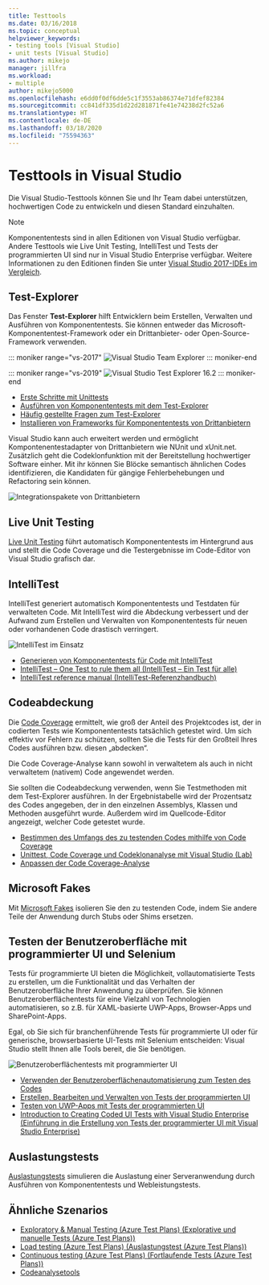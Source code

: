 ```yaml
---
title: Testtools
ms.date: 03/16/2018
ms.topic: conceptual
helpviewer_keywords:
- testing tools [Visual Studio]
- unit tests [Visual Studio]
ms.author: mikejo
manager: jillfra
ms.workload:
- multiple
author: mikejo5000
ms.openlocfilehash: e6dd0f0df6dde5c1f3553ab86374e71dfef82384
ms.sourcegitcommit: cc841df335d1d22d281871fe41e74238d2fc52a6
ms.translationtype: HT
ms.contentlocale: de-DE
ms.lasthandoff: 03/18/2020
ms.locfileid: "75594363"
---
```

# <a name="testing-tools-in-visual-studio"></a>Testtools in Visual Studio

Die Visual Studio-Testtools können Sie und Ihr Team dabei unterstützen, hochwertigen Code zu entwickeln und diesen Standard einzuhalten.

> [!NOTE]
> Komponententests sind in allen Editionen von Visual Studio verfügbar. Andere Testtools wie Live Unit Testing, IntelliTest und Tests der programmierten UI sind nur in Visual Studio Enterprise verfügbar. Weitere Informationen zu den Editionen finden Sie unter [Visual Studio 2017-IDEs im Vergleich](https://visualstudio.microsoft.com/vs/compare/).

## <a name="test-explorer"></a>Test-Explorer

Das Fenster **Test-Explorer** hilft Entwicklern beim Erstellen, Verwalten und Ausführen von Komponententests. Sie können entweder das Microsoft-Komponententest-Framework oder ein Drittanbieter- oder Open-Source-Framework verwenden.

::: moniker range="vs-2017"
![Visual Studio Team Explorer](media/devtest-testexplorer.png)
::: moniker-end

::: moniker range="vs-2019"
![Visual Studio Test Explorer 16.2](media/vs-2019/test-explorer-16-2.PNG)
::: moniker-end

* [Erste Schritte mit Unittests](unit-test-your-code.md)
* [Ausführen von Komponententests mit dem Test-Explorer](run-unit-tests-with-test-explorer.md)
* [Häufig gestellte Fragen zum Test-Explorer](test-explorer-faq.md)
* [Installieren von Frameworks für Komponententests von Drittanbietern](install-third-party-unit-test-frameworks.md)

Visual Studio kann auch erweitert werden und ermöglicht Kompontenentestadapter von Drittanbietern wie NUnit und xUnit.net. Zusätzlich geht die Codeklonfunktion mit der Bereitstellung hochwertiger Software einher. Mit ihr können Sie Blöcke semantisch ähnlichen Codes identifizieren, die Kandidaten für gängige Fehlerbehebungen und Refactoring sein können.

![Integrationspakete von Drittanbietern](media/devtest-thirdparty.png)

## <a name="live-unit-testing"></a>Live Unit Testing

[Live Unit Testing](../test/live-unit-testing.md) führt automatisch Komponententests im Hintergrund aus und stellt die Code Coverage und die Testergebnisse im Code-Editor von Visual Studio grafisch dar.

## <a name="intellitest"></a>IntelliTest

IntelliTest generiert automatisch Komponententests und Testdaten für verwalteten Code. Mit IntelliTest wird die Abdeckung verbessert und der Aufwand zum Erstellen und Verwalten von Komponententests für neuen oder vorhandenen Code drastisch verringert.

![IntelliTest im Einsatz](media/devtest-intellitest.png)

* [Generieren von Komponententests für Code mit IntelliTest](generate-unit-tests-for-your-code-with-intellitest.md)
* [IntelliTest – One Test to rule them all (IntelliTest – Ein Test für alle)](https://devblogs.microsoft.com/devops/intellitest-one-test-to-rule-them-all/)
* [IntelliTest reference manual (IntelliTest-Referenzhandbuch)](intellitest-manual/index.md)

## <a name="code-coverage"></a>Codeabdeckung

Die [Code Coverage](../test/using-code-coverage-to-determine-how-much-code-is-being-tested.md) ermittelt, wie groß der Anteil des Projektcodes ist, der in codierten Tests wie Komponententests tatsächlich getestet wird. Um sich effektiv vor Fehlern zu schützen, sollten Sie die Tests für den Großteil Ihres Codes ausführen bzw. diesen „abdecken“.

Die Code Coverage-Analyse kann sowohl in verwaltetem als auch in nicht verwaltetem (nativem) Code angewendet werden.

Sie sollten die Codeabdeckung verwenden, wenn Sie Testmethoden mit dem Test-Explorer ausführen. In der Ergebnistabelle wird der Prozentsatz des Codes angegeben, der in den einzelnen Assemblys, Klassen und Methoden ausgeführt wurde. Außerdem wird im Quellcode-Editor angezeigt, welcher Code getestet wurde.

* [Bestimmen des Umfangs des zu testenden Codes mithilfe von Code Coverage](using-code-coverage-to-determine-how-much-code-is-being-tested.md)
* [Unittest, Code Coverage und Codeklonanalyse mit Visual Studio (Lab)](https://www.boost.org/doc/libs/1_71_0/libs/test/doc/html/index.html)
* [Anpassen der Code Coverage-Analyse](customizing-code-coverage-analysis.md)

## <a name="microsoft-fakes"></a>Microsoft Fakes

Mit [Microsoft Fakes](../test/isolating-code-under-test-with-microsoft-fakes.md) isolieren Sie den zu testenden Code, indem Sie andere Teile der Anwendung durch Stubs oder Shims ersetzen.

## <a name="user-interface-testing-with-coded-ui-and-selenium"></a>Testen der Benutzeroberfläche mit programmierter UI und Selenium

Tests für programmierte UI bieten die Möglichkeit, vollautomatisierte Tests zu erstellen, um die Funktionalität und das Verhalten der Benutzeroberfläche Ihrer Anwendung zu überprüfen. Sie können Benutzeroberflächentests für eine Vielzahl von Technologien automatisieren, so z.B. für XAML-basierte UWP-Apps, Browser-Apps und SharePoint-Apps.

Egal, ob Sie sich für branchenführende Tests für programmierte UI oder für generische, browserbasierte UI-Tests mit Selenium entscheiden: Visual Studio stellt Ihnen alle Tools bereit, die Sie benötigen.

![Benutzeroberflächentests mit programmierter UI](media/devtest-codeduitest.png)

* [Verwenden der Benutzeroberflächenautomatisierung zum Testen des Codes](use-ui-automation-to-test-your-code.md)
* [Erstellen, Bearbeiten und Verwalten von Tests der programmierten UI](walkthrough-creating-editing-and-maintaining-a-coded-ui-test.md)
* [Testen von UWP-Apps mit Tests der programmierten UI](test-uwp-app-with-coded-ui-test.md)
* [Introduction to Creating Coded UI Tests with Visual Studio Enterprise (Einführung in die Erstellung von Tests der programmierter UI mit Visual Studio Enterprise)](https://www.boost.org/doc/libs/1_71_0/libs/test/doc/html/index.html)

## <a name="load-testing"></a>Auslastungstests

[Auslastungstests](../test/quickstart-create-a-load-test-project.md) simulieren die Auslastung einer Serveranwendung durch Ausführen von Komponententests und Webleistungstests.

## <a name="related-scenarios"></a>Ähnliche Szenarios

* [Exploratory & Manual Testing (Azure Test Plans) (Explorative und manuelle Tests (Azure Test Plans))](/azure/devops/test/index?view=vsts)
* [Load testing (Azure Test Plans) (Auslastungstest (Azure Test Plans))](/azure/devops/test/load-test/index?view=vsts)
* [Continuous testing (Azure Test Plans) (Fortlaufende Tests (Azure Test Plans))](/azure/devops/pipelines/test/getting-started-with-continuous-testing?view=vsts)
* [Codeanalysetools](../code-quality/code-analysis-for-managed-code-overview.md)
